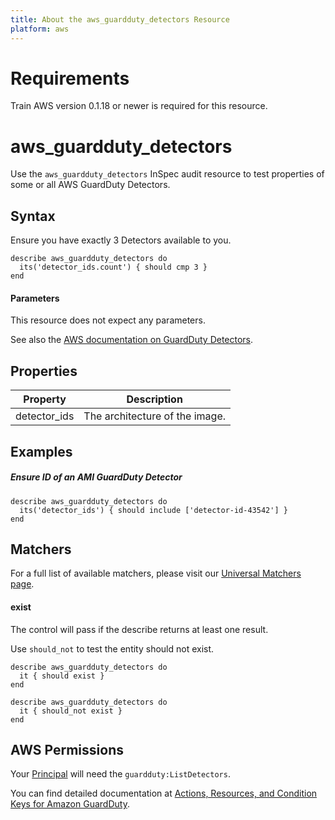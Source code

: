 ```yaml
---
title: About the aws_guardduty_detectors Resource
platform: aws
---
```


# Requirements

Train AWS version 0.1.18 or newer is required for this resource.

# aws\_guardduty\_detectors

Use the `aws_guardduty_detectors` InSpec audit resource to test properties of some or all AWS GuardDuty Detectors.

## Syntax

 Ensure you have exactly 3 Detectors available to you.

    describe aws_guardduty_detectors do
      its('detector_ids.count') { should cmp 3 }
    end
    
    
#### Parameters

This resource does not expect any parameters.

See also the [AWS documentation on GuardDuty Detectors](https://docs.aws.amazon.com/guardduty/latest/ug/what-is-guardduty.html).

## Properties

|Property                 | Description|
| ---                     | --- |
|detector_ids             | The architecture of the image. |

## Examples

##### Ensure ID of an AMI GuardDuty Detector
    describe aws_guardduty_detectors do
      its('detector_ids') { should include ['detector-id-43542'] }
    end

## Matchers

For a full list of available matchers, please visit our [Universal Matchers page](https://www.inspec.io/docs/reference/matchers/). 

#### exist

The control will pass if the describe returns at least one result.

Use `should_not` to test the entity should not exist.

    describe aws_guardduty_detectors do
      it { should exist }
    end
      
    describe aws_guardduty_detectors do
      it { should_not exist }
    end
    
## AWS Permissions

Your [Principal](https://docs.aws.amazon.com/IAM/latest/UserGuide/intro-structure.html#intro-structure-principal) will need the `guardduty:ListDetectors`.

You can find detailed documentation at [Actions, Resources, and Condition Keys for Amazon GuardDuty](https://docs.aws.amazon.com/guardduty/latest/ug/what-is-guardduty.html).  